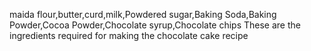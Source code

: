 maida flour,butter,curd,milk,Powdered sugar,Baking Soda,Baking Powder,Cocoa Powder,Chocolate syrup,Chocolate chips
These are the ingredients required for making the chocolate cake recipe